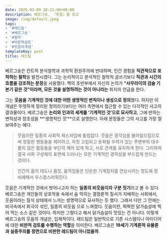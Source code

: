 ```yaml
---
date: 2025-03-09 18:21:00+00:00
description: 베르그송, 『웃음』을 읽고
image: /img/default.jpeg
tags:
- '#레드팀'
- '#베르그송'
- '#철학'
- '#비판적검토'
- '#웃음의개념'
templateKey: post
title: 레드팀
---
```


베르그송은 칸트적 분석철학과 과학적 환원주의에 반대하며, 인간 경험을 **직관적으로 포착하는 철학**을 발전시켰다. 그는 논리적이고 분석적인 철학적 글쓰기보다 **직관과 시간의 흐름을 강조하는 문장**을 사용했다. 책의 초반부에서 자신의 논의가 **“사무라이의 검술 기본기 같은 것”이라며, 모든 것을 설명하려는 것이 아니라는** 취지의 언급을 한다.

그는 **웃음을 기계적인 것에 대한 어떤 생명적인 변칙이나 생성으로 정의**했다. 하지만 이 개념은 뚜렷하게 정리된 정의라기보다는 여러 측면에서 접근할 수 있는 다각적인 사고의 결과물이다. 베르그송은 **논리와 인과의 세계를 ‘기계적인 것’으로 묘사하고**, 그에 반하는 변칙성과 창조성을 **‘생명적인 것’**으로 설명한다. 아래 문장들은 그의 사고를 가장 잘 보여주는 예다.

> 웃음이란 일종의 사회적 제스처임에 틀림없다. 웃음은 경각심을 불러일으킴으로써 엉뚱한 행동들을 제어하고, 자칫 고립되고 둔화될 우려가 있는 주변부의 대수롭지 않은 활동들을 부단히 깨어 있게 하고, 서로 관계를 유지하게 한다. 그리하여 결국 사회 구성체의 표면에 드러나는 모든 기계적인 경직성을 부드럽게 만드는 것이다. 

>인간의 몸의 태도나 몸짓, 움직임들은 단순한 기계장치를 연상시키는 정도에 정비례해서 우스꽝스러워진다.

웃음은 기계적인 것에서 벗어나고자 하는 **일종의 비웃음이자 구분 짓기**라고 볼 수 있다. 베르그송은 개인들의 상호작용 속에서 숨 막히는 결정론적 질서가 지배하는 사회에서, 웃음이라는 질식 상태에서 느끼는 생명력으로 묘사하는 듯 했다. 그래서 다만 그 안에는 비극속에서 희극이 섞인, 일종의 비웃음 으로 느껴졌다. 웃음이란, 퍽퍽한 닭가슴살에 찍어 먹는 소스 같은 것이다. 하지만 그렇다고 해서 닭가슴살이 맛있는 건 아니다.  이렇게 베르그송의 웃음의 개념은, 입체적이다. 레드팀은 일반적으로 기존 시스템이나 아이디어에 대한 **비판적 검토를 수행하는 역할**을 의미한다. 베르그송은 **19세기 기계론적 유물론과 실증주의를 정면으로 비판한 레드팀이 아니었을까**.
